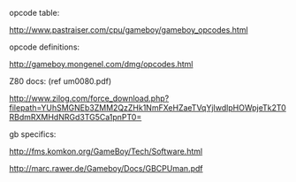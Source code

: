 
opcode table: 

http://www.pastraiser.com/cpu/gameboy/gameboy_opcodes.html

opcode definitions: 

http://gameboy.mongenel.com/dmg/opcodes.html

Z80 docs: (ref um0080.pdf) 

http://www.zilog.com/force_download.php?filepath=YUhSMGNEb3ZMM2QzZHk1NmFXeHZaeTVqYjIwdlpHOWpjeTk2T0RBdmRXMHdNRGd3TG5Ca1pnPT0=

gb specifics: 

http://fms.komkon.org/GameBoy/Tech/Software.html

http://marc.rawer.de/Gameboy/Docs/GBCPUman.pdf
